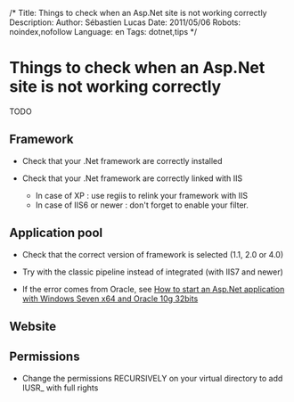 /*
Title: Things to check when an Asp.Net site is not working correctly
Description: 
Author: Sébastien Lucas
Date: 2011/05/06
Robots: noindex,nofollow
Language: en
Tags: dotnet,tips
*/
# Things to check when an Asp.Net site is not working correctly

TODO

## Framework

*	Check that your .Net framework are correctly installed

*	Check that your .Net framework are correctly linked with IIS
    * In case of XP : use regiis to relink your framework with IIS
    * In case of IIS6 or newer : don't forget to enable your filter.
## Application pool

*	Check that the correct version of framework is selected (1.1, 2.0 or 4.0)

*	Try with the classic pipeline instead of integrated (with IIS7 and newer)

*	If the error comes from Oracle, see [How to start an Asp.Net application with Windows Seven x64 and Oracle 10g 32bits](/en/tips/oracle32-seven64-aspnet)
## Website

## Permissions

*	Change the permissions RECURSIVELY on your virtual directory to add IUSR_ with full rights







